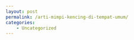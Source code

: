```yaml
---
layout: post
permalink: /arti-mimpi-kencing-di-tempat-umum/
categories:
    - Uncategorized
---
```


